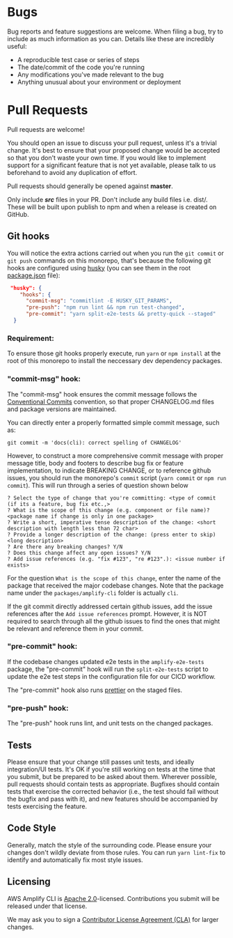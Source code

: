 # Bugs

Bug reports and feature suggestions are welcome. When filing a bug, try to include as much information as you can. Details like these are incredibly useful:

* A reproducible test case or series of steps
* The date/commit of the code you're running
* Any modifications you've made relevant to the bug
* Anything unusual about your environment or deployment

# Pull Requests


Pull requests are welcome!

You should open an issue to discuss your pull request, unless it's a trivial change. It's best to ensure that your proposed change would be accepted so that you don't waste your own time. If you would like to implement support for a significant feature that is not yet available, please talk to us beforehand to avoid any duplication of effort. 

Pull requests should generally be opened against **master**.

Only include ***src*** files in your PR. Don't include any build files i.e. dist/. These will be built upon publish to npm and when a release is created on GitHub.

## Git hooks

You will notice the extra actions carried out when you run the `git commit` or `git push` commands on this monorepo, that's because the following git hooks are configured using [husky](https://github.com/typicode/husky/tree/master) (you can see them in the root [package.json](https://github.com/aws-amplify/amplify-cli/blob/master/package.json#L45) file): 

```json
 "husky": {
    "hooks": {
      "commit-msg": "commitlint -E HUSKY_GIT_PARAMS",
      "pre-push": "npm run lint && npm run test-changed",
      "pre-commit": "yarn split-e2e-tests && pretty-quick --staged"
  }

```
### Requirement: 
To ensure those git hooks properly execute, run `yarn` or `npm install` at the root of this monorepo to install the neccessary dev dependency packages.

### "commit-msg" hook:
The "commit-msg" hook ensures the commit message follows the [Conventional Commits](https://www.conventionalcommits.org/en/v1.0.0/) convention, so that proper CHANGELOG.md files and package versions are maintained. 

You can directly enter a properly formatted simple commit message, such as: 

`git commit -m 'docs(cli): correct spelling of CHANGELOG'`

However, to construct a more comprehensive commit message with proper message title, body and footers to describe bug fix or feature implementation, to indicate BREAKING CHANGE, or to reference github issues, you should run the monorepo's `commit` script (`yarn commit` or `npm run commit`). This will run through a series of question shown below

```
? Select the type of change that you're committing: <type of commit (if its a feature, bug fix etc.,>
? What is the scope of this change (e.g. component or file name)? <package name if change is only in one package>
? Write a short, imperative tense description of the change: <short description with length less than 72 char>
? Provide a longer description of the change: (press enter to skip) <long description>
? Are there any breaking changes? Y/N
? Does this change affect any open issues? Y/N
? Add issue references (e.g. "fix #123", "re #123".): <issue number if exists>

```

For the question `What is the scope of this change`, enter the name of the package that received the major codebase changes. Note that the package name under the `packages/amplify-cli` folder is actually `cli`. 

If the git commit directly addressed certain github issues, add the issue references after the `Add issue references` prompt. However, it is NOT required to search through all the github issues to find the ones that might be relevant and reference them in your commit. 

### "pre-commit" hook:
If the codebase changes updated e2e tests in the `amplify-e2e-tests` package, the "pre-commit" hook will run the `split-e2e-tests` script to update the e2e test steps in the configuration file for our CICD workflow. 

The "pre-commit" hook also runs [prettier](https://prettier.io/) on the staged files.

### "pre-push" hook:
The "pre-push" hook runs lint, and unit tests on the changed packages.

## Tests

Please ensure that your change still passes unit tests, and ideally integration/UI tests. It's OK if you're still working on tests at the time that you submit, but be prepared to be asked about them. Wherever possible, pull requests should contain tests as appropriate. Bugfixes should contain tests that exercise the corrected behavior (i.e., the test should fail without the bugfix and pass with it), and new features should be accompanied by tests exercising the feature.

## Code Style

Generally, match the style of the surrounding code. Please ensure your changes don't wildly deviate from those rules. You can run `yarn lint-fix` to identify and automatically fix most style issues.

## Licensing

AWS Amplify CLI is [Apache 2.0](LICENSE)-licensed. Contributions you submit will be released under that license.

We may ask you to sign a [Contributor License Agreement (CLA)](http://en.wikipedia.org/wiki/Contributor_License_Agreement) for larger changes.
